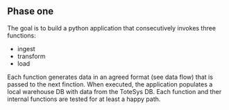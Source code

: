 ## Phase one
The goal is to build a python application that consecutively invokes three functions:
- ingest
- transform
- load

Each function generates data in an agreed format (see data flow) that is passed to the next finction.
When executed, the application populates a local warehouse DB  with data from the ToteSys DB.
Each function and ther internal functions are tested for at least a happy path.
